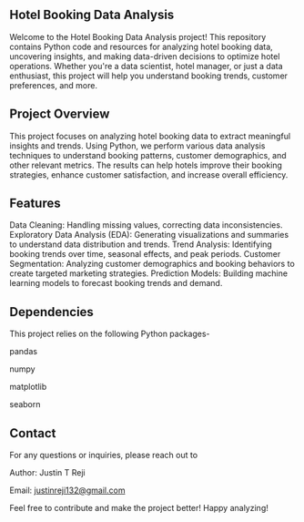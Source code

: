 Hotel Booking Data Analysis
----

Welcome to the Hotel Booking Data Analysis project! This repository contains Python code and resources for analyzing hotel booking data, uncovering insights, and making data-driven decisions to optimize hotel operations. Whether you're a data scientist, hotel manager, or just a data enthusiast, this project will help you understand booking trends, customer preferences, and more.

Project Overview
-
This project focuses on analyzing hotel booking data to extract meaningful insights and trends. Using Python, we perform various data analysis techniques to understand booking patterns, customer demographics, and other relevant metrics. The results can help hotels improve their booking strategies, enhance customer satisfaction, and increase overall efficiency.

Features
-
Data Cleaning: Handling missing values, correcting data inconsistencies.
Exploratory Data Analysis (EDA): Generating visualizations and summaries to understand data distribution and trends.
Trend Analysis: Identifying booking trends over time, seasonal effects, and peak periods.
Customer Segmentation: Analyzing customer demographics and booking behaviors to create targeted marketing strategies.
Prediction Models: Building machine learning models to forecast booking trends and demand.

Dependencies
---
This project relies on the following Python packages-

pandas

numpy

matplotlib

seaborn

Contact
-
For any questions or inquiries, please reach out to

Author: Justin T Reji

Email: justinreji132@gmail.com


Feel free to contribute and make the project better! Happy analyzing!








